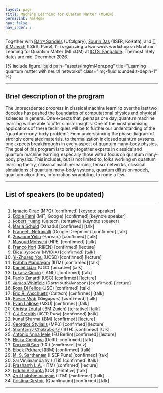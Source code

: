 ```yaml
---
layout: page
title: Machine Learning for Quantum Matter (ML4QM)
permalink: /ml4qm/
nav: false
nav_order: 5
---
```


Together with [Barry Sanders](https://iqst.ca/people/peoplepage.php?id=4) (UCalgary), [Sourin Das](https://www.iiserkol.ac.in/web/en/people/faculty/dps/sourin/#gsc.tab=0) (IISER, Kolkata), and [T S Mahesh](http://sites.iiserpune.ac.in/~mahesh.ts/homepage.htm) (IISER, Pune), I'm organizing a two-week workshop on Machine Learning for Quantum Matter (ML4QM) at [ICTS, Bangalore](https://www.icts.res.in). The most likely dates are mid-December 2026.

<div class="row">
  <div class="col-md-6 offset-md-3">
    {% include figure.liquid
         path="assets/img/ml4qm.png"
         title="Learning quantum matter with neural networks"
         class="img-fluid rounded z-depth-1" %}
  </div>
</div>

---

## Brief description of the program

The unprecedented progress in classical machine learning over the last two decades has pushed the boundaries of computational physics and physical sciences in general. One expects that, perhaps one day, quantum machine learning will be able to offer similar insights. One of the most promising applications of these techniques will be to further our understanding of the “quantum many-body problem”. From understanding the phase diagram of strongly correlated materials, to thermalization in closed quantum systems, one expects breakthroughs in every aspect of quantum many-body physics. The goal of this program is to bring together experts in classical and quantum machine learning, especially those with a focus on quantum many-body physics. This includes, but is not limited to, folks working on quantum learning theory, classical machine learning, tensor networks, classical simulations of quantum many-body systems, quantum diffusion models, quantum algorithms, information scrambling, to name a few.

---

## List of speakers (to be updated)

---

1. [Ignacio Cirac](https://scholar.google.com/citations?user=gPGlTbgAAAAJ) (MPQ) \[confirmed\] \[keynote speaker\]  
2. [Eddie Farhi](https://scholar.google.com/citations?user=DamXbWAAAAAJ&hl=en) (MIT, Google) \[confirmed\] \[keynote speaker\]  
3. [Robert Huang](https://scholar.google.com/citations?user=2y5YF-gAAAAJ&hl=en) (Caltech) \[tentative\] \[keynote speaker\]  
4. [Maria Schuld](https://scholar.google.com/citations?user=_ih_hwUAAAAJ) (Xanadu) \[confirmed\] \[talk\]  
5. [Praneeth Netrapalli](https://scholar.google.com/citations?user=mim8FQkAAAAJ&hl=en&oi=ao) (Google Deepmind) \[confirmed\] \[talk\]  
6. [Susanne Yelin](https://scholar.google.com/citations?user=Z8rxIggAAAAJ) (Harvard) \[confirmed\] \[talk\]  
7. [Masoud Mohseni](https://scholar.google.com/citations?hl=en&user=KhCiiawAAAAJ&view_op=list_works) (HPE) \[confirmed\] \[talk\]  
8. [Franco Nori](https://scholar.google.com/citations?user=SRUYLREAAAAJ) (RIKEN) \[confirmed\] \[lecture\]  
9. [Elica Kyoseva](https://scholar.google.com/citations?hl=en&user=C6cblNQAAAAJ&view_op=list_works&sortby=pubdate) (NVIDIA) \[confirmed\] \[talk\]  
10. [Yi-Zhuang You](https://scholar.google.com/citations?user=PLFbeHMAAAAJ&hl=en&oi=ao) (UCSD) \[confirmed\] \[lecture\]  
11. [Prabha Mandayam](https://scholar.google.com/citations?user=kHDUY0QAAAAJ) (IITM) \[confirmed\] \[talk\]  
12. [Daniel Lidar](https://scholar.google.com/citations?user=2J2t64gAAAAJ&hl=en) (USC) \[tentative\] \[talk\]  
13. [Lukasz Cincio](https://scholar.google.com/citations?user=opZLj2AAAAAJ) (LANL) \[confirmed\] \[talk\]  
14. [Paolo Zanardi](https://scholar.google.com/citations?user=Tsn9P-YAAAAJ&hl=en) (USC) \[confirmed\] \[lecture\]  
15. [James Whitfield](https://scholar.google.com/citations?hl=en&user=XLMWVzQAAAAJ&view_op=list_works) (Dartmouth/Amazon) \[confirmed\] \[lecture\]  
16. [Rosa Di Felice](https://scholar.google.com/citations?user=u8kJRZgAAAAJ&hl=en) (USC) \[confirmed\] \[talk\]  
17. [Eric R. Anschuetz](https://scholar.google.com/citations?user=dCjnZaUAAAAJ) (Caltech) \[confirmed\] \[talk\]  
18. [Kavan Modi](https://scholar.google.com/citations?user=96Uzen0AAAAJ) (Singapore) \[confirmed\] \[talk\]  
19. [Ryan LaRose](https://scholar.google.com/citations?user=BLeRseAAAAAJ) (MSU) \[confirmed\] \[talk\]  
20. [Christa Zoufal](https://scholar.google.com/citations?user=4l3kCFEAAAAJ) (IBM Zurich) \[tentative\] \[talk\]  
21. [G J Sreejith](https://scholar.google.com/citations?user=G4n2WsAAAAAJ&hl=en) (IISER Pune) \[confirmed\] \[talk\]  
22. [Kunal Sharma](https://scholar.google.com/citations?user=E2eolAwAAAAJ&hl=en&oi=ao) (IBM) \[confirmed\] \[lecture\]  
23. [Georgios Styliaris](https://scholar.google.com/citations?user=h-Pis-oAAAAJ&hl=en) (MPQ) \[confirmed\] \[lecture\]  
24. [Shantanav Chakraborty](https://scholar.google.com/citations?user=NXOEEbcAAAAJ&hl=en&oi=ao) (IIITH) \[confirmed\] \[talk\]  
25. [Antonio Anna Mele](https://scholar.google.com/citations?user=IgnTVy4AAAAJ) (FU Berlin) \[confirmed\] \[lecture\]  
26. [Eliska Greplova](https://scholar.google.cz/citations?&user=WIPqU4gAAAAJ) (Delft) \[confirmed\] \[talk\]  
27. [Prasenjit Sen](https://scholar.google.com/citations?user=t6vcf4_IvjcC&hl=en) (HRI) \[confirmed\] \[talk\]  
28. [Bibek Pokharel](https://scholar.google.com/citations?user=ZQXqgsEAAAAJ&hl=en) (IBM) \[confirmed\] \[talk\]  
29. [M. S. Santhanam](http://sites.iiserpune.ac.in/~santh/) (IISER Pune) \[confirmed\] \[talk\]  
30. [Sai Vinjanampathy](https://scholar.google.com/citations?user=DU_Z0-oAAAAJ&hl=en) (IITB) \[confirmed\] \[talk\]  
31. [Prashanth L.A.](https://scholar.google.com/citations?user=Q1YXWpoAAAAJ&hl=en) (IITM) \[confirmed\] \[lecture\]  
32. [Riddhi S. Gupta](https://scholar.google.com/citations?hl=en&user=exXac4gAAAAJ&view_op=list_works) (UQ) \[tentative\] \[talk\]  
33. [Arul Lakshminarayan](https://scholar.google.com/citations?user=LfokqNQAAAAJ&hl=en&oi=ao) (IITM) \[confirmed\] \[talk\]  
34. [Cristina Cirstoiu](https://scholar.google.com/citations?user=28xVFfgAAAAJ&hl=en) (Quantinuum) \[confirmed\] \[talk\]

---